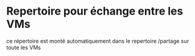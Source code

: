 # Repertoire pour échange entre les VMs

ce répertoire est monté automatiquement dans le repertoire /partage sur toute les VMs